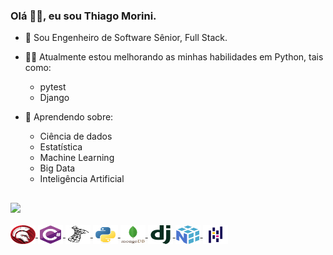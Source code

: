 ### Olá 👋🏻, eu sou Thiago Morini.

- 🔭 Sou Engenheiro de Software Sênior, Full Stack.

- 💪🏻 Atualmente estou melhorando as minhas habilidades em Python, tais como:
  - pytest
  - Django

- 🌱 Aprendendo sobre:
  - Ciência de dados
  - Estatística
  - Machine Learning
  - Big Data
  - Inteligência Artificial

##

<div>
  <a href="">
  <img height="180em" src="https://github-readme-stats.vercel.app/api/top-langs/?username=thiagomorini&layout=compact&langs_count=16&theme=dracula" />
</div>
  
<div style="display: inline_block"><br>
  <img align="center" alt="Delphi" height="30" width="40" src="https://github.com/thiagomorini/thiagomorini/blob/main/delphi.svg">
  <img align="center" alt="Delphi" height="30" width="40" src="https://github.com/thiagomorini/thiagomorini/blob/main/csharp.svg">
  <img align="center" alt="Delphi" height="30" width="40" src="https://github.com/thiagomorini/thiagomorini/blob/main/sql-server.svg">
  <img align="center" alt="Delphi" height="30" width="40" src="https://github.com/thiagomorini/thiagomorini/blob/main/python.svg">
  <img align="center" alt="Delphi" height="30" width="40" src="https://github.com/thiagomorini/thiagomorini/blob/main/mongodb.svg">
  <img align="center" alt="Delphi" height="30" width="40" src="https://github.com/thiagomorini/thiagomorini/blob/main/django.svg">
  <img align="center" alt="Delphi" height="30" width="40" src="https://github.com/thiagomorini/thiagomorini/blob/main/numpy.svg">
  <img align="center" alt="Delphi" height="30" width="40" src="https://github.com/thiagomorini/thiagomorini/blob/main/pandas.svg">
</div>
